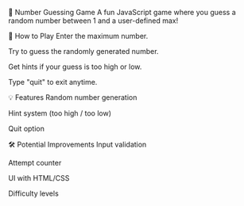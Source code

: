 🎯 Number Guessing Game
A fun JavaScript game where you guess a random number between 1 and a user-defined max!

🚀 How to Play
Enter the maximum number.

Try to guess the randomly generated number.

Get hints if your guess is too high or low.

Type "quit" to exit anytime.

💡 Features
Random number generation

Hint system (too high / too low)

Quit option

🛠️ Potential Improvements
Input validation

Attempt counter

UI with HTML/CSS

Difficulty levels

